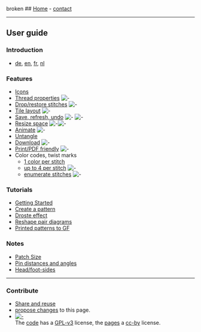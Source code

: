 broken ## [Home](https://d-bl.github.io) - <a href="https://groundforge.wordpress.com" target="_blank">contact</a>

* * *

## User guide

### Introduction

* [de](https://github.com/d-bl/GroundForge/blob/oidfa-article/docs/help/DE.md), [en](/GroundForge/), [fr](http://gibritte.over-blog.com/2020/05/jouer-groundforge.html), [nl](https://github.com/d-bl/GroundForge/blob/oidfa-article/docs/help/NL.md)

### Features

* [Icons](/GroundForge-help/Icons)
* [Thread properties](/GroundForge-help/Thread-Properties) ![-](/GroundForge-help/images/toggle-thread.png)
* [Drop/restore stitches](/GroundForge-help/Replace) ![-](/GroundForge-help/images/toggle-stitch.png)
* [Tile layout](/GroundForge-help/Change-tiles) ![-](/GroundForge-help/images/brick-menu-icon.png)
* [Save, refresh, undo](/GroundForge-help/Undo) ![-](/GroundForge/images/link.png) ![-](/GroundForge/images/wand.png)
* [Resize space](/GroundForge-help/Icons) ![-](/GroundForge/images/size-inc.jpg)![-](/GroundForge/images/size-dec.jpg)
* [Animate](/GroundForge-help/Icons) ![-](/GroundForge/images/animate.png)
* [Untangle](/GroundForge-help/untangle)
* [Download](/GroundForge-help/Download) ![-](/GroundForge/images/download.jpg)
* [Print/PDF friendly](/GroundForge-help/print-pdf) ![-](/GroundForge/images/print.png)
* Color codes, twist marks
    * [1 color per stitch](/GroundForge-help/Color-Code)
    * [up to 4 per stitch](/GroundForge-help/color-rules) ![-](/GroundForge/images/to-color-rules.png)
    * [enumerate stitches](/GroundForge-help/Icons) ![-](/GroundForge/images/swatches.png)

### Tutorials

* [Getting Started](/GroundForge-help/index)
* [Create a pattern](/GroundForge-help/Advanced)
* [Droste effect](/GroundForge-help/Droste-effect)
* [Reshape pair diagrams](/GroundForge-help/Reshape-Patterns)
* [Printed patterns to GF](/GroundForge-help/Reversed-engineering-of-patterns)

### Notes

* [Patch Size](/GroundForge-help/Patch-Size)
* [Pin distances and angles](/GroundForge-help/Pin-distances-and-angles)
* [Head/foot-sides](/GroundForge-help/footsides)

* * *

### Contribute

* [Share and reuse](/GroundForge-help/Reuse)
* [propose changes]({{site.github.repository_url}}/edit/master/docs/{{page.path}} "typo's, grammar, whatever") to this page.
* [![-](/GroundForge/assets/images/CC_some_rights_reserved.png)](https://github.com/d-bl/GroundForge/#licenses)  
    The [code](https://github.com/d-bl/GroundForge/tree/master/src) has a [GPL-v3](https://github.com/d-bl/GroundForge#licenses) license, the [pages](https://github.com/d-bl/GroundForge/tree/master/docs) a [cc-by](http://creativecommons.org/licenses/by/4.0/) license.
